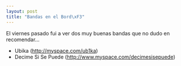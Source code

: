 ```yaml
--- 
layout: post
title: "Bandas en el Bord\xF3"
---
```

El viernes pasado fui a ver dos muy buenas bandas que no dudo en recomendar...

* Ubika (http://myspace.com/ub1ka) 
* Decime Si Se Puede (http://www.myspace.com/decimesisepuede)
